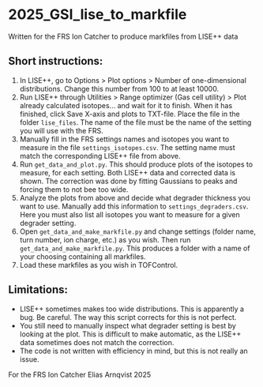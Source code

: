 # 2025_GSI_lise_to_markfile

Written for the FRS Ion Catcher to produce markfiles from LISE++ data 

## Short instructions: 

1. In LISE++, go to Options > Plot options > Number of one-dimensional distributions. Change this number from 100 to at least 10000. 
2. Run LISE++ through Utilities > Range optimizer (Gas cell utility) > Plot already calculated isotopes... and wait for it to finish. When it has finished, click Save X-axis and plots to TXT-file. Place the file in the folder ```lise_files```. The name of the file must be the name of the setting you will use with the FRS. 
3. Manually fill in the FRS settings names and isotopes you want to measure in the file ```settings_isotopes.csv```. The setting name must match the corresponding LISE++ file from above. 
4. Run ```get_data_and_plot.py```. This should produce plots of the isotopes to measure, for each setting. Both LISE++ data and corrected data is shown. The correction was done by fitting Gaussians to peaks and forcing them to not bee too wide. 
5. Analyze the plots from above and decide what degrader thickness you want to use. Manually add this information to ```settings_degraders.csv```. Here you must also list all isotopes you want to measure for a given degrader setting. 
6. Open ```get_data_and_make_markfile.py``` and change settings (folder name, turn number, ion charge, etc.) as you wish. Then run ```get_data_and_make_markfile.py```. This produces a folder with a name of your choosing containing all markfiles. 
7. Load these markfiles as you wish in TOFControl. 

## Limitations: 

- LISE++ sometimes makes too wide distributions. This is apparently a bug. Be careful. The way this script corrects for this is not perfect. 
- You still need to manually inspect what degrader setting is best by looking at the plot. This is difficult to make automatic, as the LISE++ data sometimes does not match the correction. 
- The code is not written with efficiency in mind, but this is not really an issue. 

For the FRS Ion Catcher
Elias Arnqvist 2025